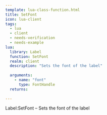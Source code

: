 ```yaml
---
template: lua-class-function.html
title: SetFont
icon: lua-client
tags:
  - lua
  - client
  - needs-verification
  - needs-example
lua:
  library: Label
  function: SetFont
  realm: client
  description: "Sets the font of the label"
  
  arguments:
    - name: "font"
      type: FontHandle
  returns:
    
---
```


<div class="lua__search__keywords">
Label:SetFont &#x2013; Sets the font of the label
</div>
